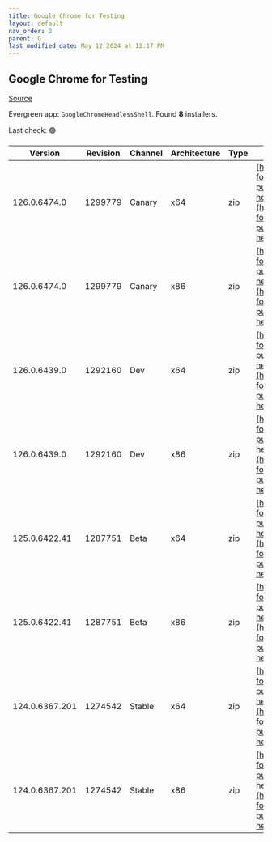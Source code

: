 ```yaml
---
title: Google Chrome for Testing
layout: default
nav_order: 2
parent: G
last_modified_date: May 12 2024 at 12:17 PM
---
```


## Google Chrome for Testing

[Source](https://googlechromelabs.github.io/chrome-for-testing/)

Evergreen app: `GoogleChromeHeadlessShell`. Found **8** installers.

Last check: 🟢

| Version        | Revision | Channel | Architecture | Type | URI                                                                                                                                                                                                                            |
| -------------- | -------- | ------- | ------------ | ---- | ------------------------------------------------------------------------------------------------------------------------------------------------------------------------------------------------------------------------------ |
| 126.0.6474.0   | 1299779  | Canary  | x64          | zip  | [https://storage.googleapis.com/chrome-for-testing-public/126.0.6474.0/win64/chrome-headless-shell-win64.zip](https://storage.googleapis.com/chrome-for-testing-public/126.0.6474.0/win64/chrome-headless-shell-win64.zip)     |
| 126.0.6474.0   | 1299779  | Canary  | x86          | zip  | [https://storage.googleapis.com/chrome-for-testing-public/126.0.6474.0/win32/chrome-headless-shell-win32.zip](https://storage.googleapis.com/chrome-for-testing-public/126.0.6474.0/win32/chrome-headless-shell-win32.zip)     |
| 126.0.6439.0   | 1292160  | Dev     | x64          | zip  | [https://storage.googleapis.com/chrome-for-testing-public/126.0.6439.0/win64/chrome-headless-shell-win64.zip](https://storage.googleapis.com/chrome-for-testing-public/126.0.6439.0/win64/chrome-headless-shell-win64.zip)     |
| 126.0.6439.0   | 1292160  | Dev     | x86          | zip  | [https://storage.googleapis.com/chrome-for-testing-public/126.0.6439.0/win32/chrome-headless-shell-win32.zip](https://storage.googleapis.com/chrome-for-testing-public/126.0.6439.0/win32/chrome-headless-shell-win32.zip)     |
| 125.0.6422.41  | 1287751  | Beta    | x64          | zip  | [https://storage.googleapis.com/chrome-for-testing-public/125.0.6422.41/win64/chrome-headless-shell-win64.zip](https://storage.googleapis.com/chrome-for-testing-public/125.0.6422.41/win64/chrome-headless-shell-win64.zip)   |
| 125.0.6422.41  | 1287751  | Beta    | x86          | zip  | [https://storage.googleapis.com/chrome-for-testing-public/125.0.6422.41/win32/chrome-headless-shell-win32.zip](https://storage.googleapis.com/chrome-for-testing-public/125.0.6422.41/win32/chrome-headless-shell-win32.zip)   |
| 124.0.6367.201 | 1274542  | Stable  | x64          | zip  | [https://storage.googleapis.com/chrome-for-testing-public/124.0.6367.201/win64/chrome-headless-shell-win64.zip](https://storage.googleapis.com/chrome-for-testing-public/124.0.6367.201/win64/chrome-headless-shell-win64.zip) |
| 124.0.6367.201 | 1274542  | Stable  | x86          | zip  | [https://storage.googleapis.com/chrome-for-testing-public/124.0.6367.201/win32/chrome-headless-shell-win32.zip](https://storage.googleapis.com/chrome-for-testing-public/124.0.6367.201/win32/chrome-headless-shell-win32.zip) |
